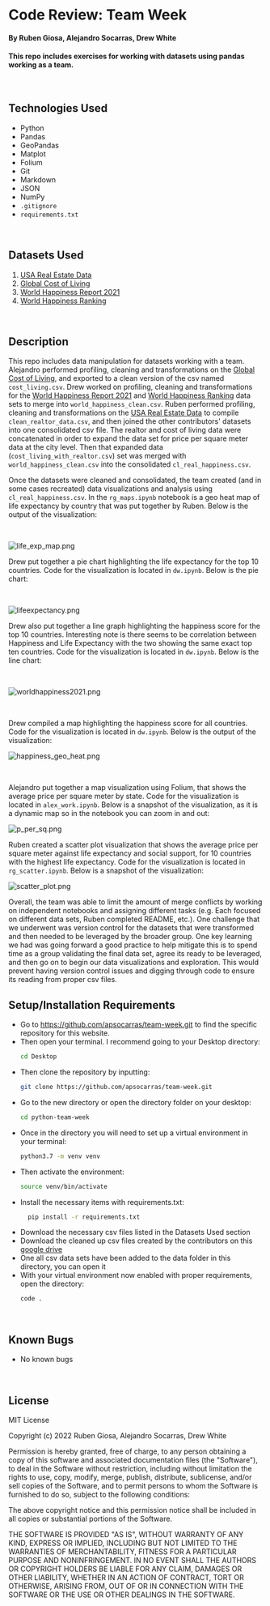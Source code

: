 # Code Review: Team Week

#### By Ruben Giosa, Alejandro Socarras, Drew White

#### This repo includes exercises for working with datasets using pandas working as a team. 

<br>

## Technologies Used

* Python
* Pandas
* GeoPandas
* Matplot
* Folium
* Git
* Markdown
* JSON
* NumPy
* `.gitignore`
* `requirements.txt`
  
</br>

## Datasets Used

1. [USA Real Estate Data](https://www.kaggle.com/datasets/ahmedshahriarsakib/usa-real-estate-dataset)
2. [Global Cost of Living](https://www.kaggle.com/datasets/mvieira101/global-cost-of-living)
3. [World Happiness Report 2021](https://www.kaggle.com/datasets/ajaypalsinghlo/world-happiness-report-2021)
4. [World Happiness Ranking](https://www.kaggle.com/datasets/anamvillalpando/world-happiness-ranking)

</br>

## Description

This repo includes data manipulation for datasets working with a team. Alejandro performed profiling, cleaning and transformations on the [Global Cost of Living](https://www.kaggle.com/datasets/mvieira101/global-cost-of-living), and exported to a clean version of the csv named `cost_living.csv`. Drew worked on profiling, cleaning and transformations for the [World Happiness Report 2021](https://www.kaggle.com/datasets/ajaypalsinghlo/world-happiness-report-2021) and [World Happiness Ranking](https://www.kaggle.com/datasets/anamvillalpando/world-happiness-ranking) data sets to merge into `world_happiness_clean.csv`. Ruben performed profiling, cleaning and transformations on the [USA Real Estate Data](https://www.kaggle.com/datasets/ahmedshahriarsakib/usa-real-estate-dataset) to compile `clean_realtor_data.csv`, and then joined the other contributors' datasets into one consolidated csv file. The realtor and cost of living data were concatenated in order to expand the data set for price per square meter data at the city level. Then that expanded data (`cost_living_with_realtor.csv`) set was merged with `world_happiness_clean.csv` into the consolidated `cl_real_happiness.csv`.

Once the datasets were cleaned and consolidated, the team created (and in some cases recreated) data visualizations and analysis using `cl_real_happiness.csv`. In the `rg_maps.ipynb` notebook is a geo heat map of life expectancy by country that was put together by Ruben. Below is the output of the visualization:

<br>

![life_exp_map.png](./images/life_exp_map.png)

Drew put together a pie chart highlighting the life expectancy for the top 10 countries. Code for the visualization is located in `dw.ipynb`. Below is the pie chart:

<br>

![lifeexpectancy.png](./images/lifeexpectancy.png)

Drew also put together a line graph highlighting the happiness score for the top 10 countries. Interesting note is there seems to be correlation between Happiness and Life Expectancy with the two showing the same exact top ten countries. Code for the visualization is located in `dw.ipynb`. Below is the line chart:

<br>

![worldhappiness2021.png](./images/worldhappiness2021.png)

<br>

Drew compiled a map highlighting the happiness score for all countries. Code for the visualization is located in `dw.ipynb`. Below is the output of the visualization:

![happiness_geo_heat.png](./images/happiness_geo_heat.png)

<br>

Alejandro put together a map visualization using Folium, that shows the average price per square meter by state. Code for the visualization is located in `alex_work.ipynb`. Below is a snapshot of the visualization, as it is a dynamic map so in the notebook you can zoom in and out:

![p_per_sq.png](./images/p_per_sq_meter.png)

Ruben created a scatter plot visualization that shows the average price per square meter against life expectancy and social support, for 10 countries with the highest life expectancy. Code for the visualization is located in `rg_scatter.ipynb`. Below is a snapshot of the visualization:

![scatter_plot.png](./images/scatter_plot.png)

Overall, the team was able to limit the amount of merge conflicts by working on independent notebooks and assigning different tasks (e.g. Each focused on different data sets, Ruben completed README, etc.). One challenge that we underwent was version control for the datasets that were transformed and then needed to be leveraged by the broader group. One key learning we had was going forward a good practice to help mitigate this is to spend time as a group validating the final data set, agree its ready to be leveraged, and then go on to begin our data visualizations and exploration. This would prevent having version control issues and digging through code to ensure its reading from proper csv files.

## Setup/Installation Requirements

* Go to https://github.com/apsocarras/team-week.git to find the specific repository for this website.
* Then open your terminal. I recommend going to your Desktop directory:
    ```bash
    cd Desktop
    ```
* Then clone the repository by inputting: 
  ```bash
  git clone https://github.com/apsocarras/team-week.git
  ```
* Go to the new directory or open the directory folder on your desktop:
  ```bash
  cd python-team-week
  ```
* Once in the directory you will need to set up a virtual environment in your terminal:
  ```bash
  python3.7 -m venv venv
  ```
* Then activate the environment:
  ```bash
  source venv/bin/activate
  ```
* Install the necessary items with requirements.txt:
  ```bash
    pip install -r requirements.txt
  ```
* Download the necessary csv files listed in the Datasets Used section
* Download the cleaned up csv files created by the contributors on this [google drive](https://drive.google.com/drive/folders/1lq9CVXbi3C3INEUpxUeNBACZHR3vWxhE)
* One all csv data sets have been added to the data folder in this directory, you can open it
* With your virtual environment now enabled with proper requirements, open the directory:
  ```bash
  code .
  ```
</br>

## Known Bugs

* No known bugs

<br>

## License

MIT License

Copyright (c) 2022 Ruben Giosa, Alejandro Socarras, Drew White

Permission is hereby granted, free of charge, to any person obtaining a copy of this software and associated documentation files (the "Software"), to deal in the Software without restriction, including without limitation the rights to use, copy, modify, merge, publish, distribute, sublicense, and/or sell copies of the Software, and to permit persons to whom the Software is furnished to do so, subject to the following conditions:

The above copyright notice and this permission notice shall be included in all copies or substantial portions of the Software.

THE SOFTWARE IS PROVIDED "AS IS", WITHOUT WARRANTY OF ANY KIND, EXPRESS OR IMPLIED, INCLUDING BUT NOT LIMITED TO THE WARRANTIES OF MERCHANTABILITY, FITNESS FOR A PARTICULAR PURPOSE AND NONINFRINGEMENT. IN NO EVENT SHALL THE AUTHORS OR COPYRIGHT HOLDERS BE LIABLE FOR ANY CLAIM, DAMAGES OR OTHER LIABILITY, WHETHER IN AN ACTION OF CONTRACT, TORT OR OTHERWISE, ARISING FROM, OUT OF OR IN CONNECTION WITH THE SOFTWARE OR THE USE OR OTHER DEALINGS IN THE SOFTWARE.

</br>
